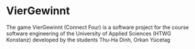 # VierGewinnt
The game VierGewinnt (Connect Four) is a software project for the course software engineering of the University of Applied Sciences (HTWG Konstanz) developed by the students Thu-Ha Dinh, Orkan Yücetag
